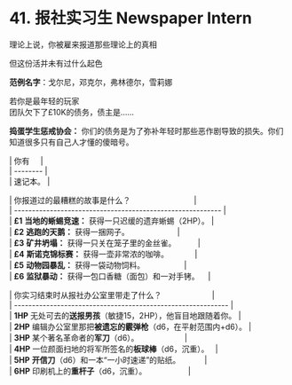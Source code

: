 # 41. 报社实习生 Newspaper Intern  
  
理论上说，你被雇来报道那些理论上的真相  
  
但这份活并未有过什么起色  
  
**范例名字**：戈尔尼，邓克尔，弗林德尔，雪莉娜  
  
若你是最年轻的玩家  
团队欠下了£10K的债务，债主是……  
  
**捣蛋学生惩戒协会：** 你们的债务是为了弥补年轻时那些恶作剧导致的损失。你们知道很多只有自己人才懂的傻暗号。  
  
  
| 你有     |  
| -------- |  
| 速记本。 |  
  
| 你报道过的最糟糕的故事是什么？                             |  
| ---------------------------------------------------------- |  
| **£1** **当地的蜥蜴竞速：** 获得一只迟缓的遗弃蜥蜴（2HP）。 |  
| **£2** **逃跑的天鹅：** 获得一捆网子。                      |  
| **£3** **矿井坍塌：** 获得一只关在笼子里的金丝雀。          |  
| **£4** **斯诺克锦标赛：** 获得一壶非常浓的咖啡。            |  
| **£5** **动物园暴乱：** 获得一袋动物饲料。                  |  
| **£6** **监狱暴动：** 获得一包口香糖（面包）和一对手铐。    |  
  
| 你实习结束时从报社办公室里带走了什么？                       |  
| ------------------------------------------------------------ |  
| **1HP** 无处可去的**送报男孩**（敏捷15，2HP），他盲目地跟随着你。 |  
| **2HP** 编辑办公室里那把**被遗忘的霰弹枪**（d6，在平射范围内+d6）。 |  
| **3HP** 某个著名革命者的**军刀**（d6）。                     |  
| **4HP** 一位颜面扫地的将军所签名的**板球棒**（d6，沉重）。   |  
| **5HP** **开信刀**（d6）和一本“一小时速递”的贴纸。           |  
| **6HP** 印刷机上的**重杆子**（d6，沉重）。                   |